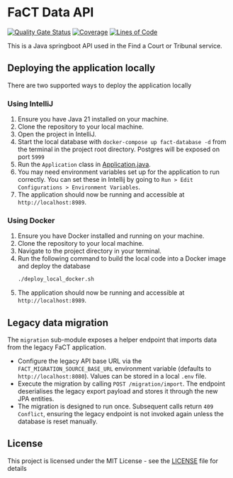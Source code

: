 # FaCT Data API
[![Quality Gate Status](https://sonarcloud.io/api/project_badges/measure?project=uk.gov.hmcts.reform%3Afact-data-api&metric=alert_status)](https://sonarcloud.io/summary/new_code?id=uk.gov.hmcts.reform%3Afact-data-api)
[![Coverage](https://sonarcloud.io/api/project_badges/measure?project=uk.gov.hmcts.reform%3Afact-data-api&metric=coverage)](https://sonarcloud.io/summary/new_code?id=uk.gov.hmcts.reform%3Afact-data-api)
[![Lines of Code](https://sonarcloud.io/api/project_badges/measure?project=uk.gov.hmcts.reform%3Afact-data-api&metric=ncloc)](https://sonarcloud.io/summary/new_code?id=uk.gov.hmcts.reform%3Afact-data-api)

This is a Java springboot API used in the Find a Court or Tribunal service.

## Deploying the application locally

There are two supported ways to deploy the application locally

### Using IntelliJ

1. Ensure you have Java 21 installed on your machine.
2. Clone the repository to your local machine.
3. Open the project in IntelliJ.
4. Start the local database with `docker-compose up fact-database -d` from the terminal in the project root directory. Postgres will be exposed on port `5999`
5. Run the `Application` class in [Application.java](src/main/java/uk/gov/hmcts/reform/fact/data/api/Application.java).
6. You may need environment variables set up for the application to run correctly. You can set these in Intellij by going to `Run > Edit Configurations > Environment Variables`.
7. The application should now be running and accessible at `http://localhost:8989`.

### Using Docker
1. Ensure you have Docker installed and running on your machine.
2. Clone the repository to your local machine.
3. Navigate to the project directory in your terminal.
4. Run the following command to build the local code into a Docker image and deploy the database
   ```bash
   ./deploy_local_docker.sh
   ```
5. The application should now be running and accessible at `http://localhost:8989`.

## Legacy data migration

The `migration` sub-module exposes a helper endpoint that imports data from the legacy FaCT application.

- Configure the legacy API base URL via the `FACT_MIGRATION_SOURCE_BASE_URL` environment variable (defaults to `http://localhost:8080`). Values can be stored in a local `.env` file.
- Execute the migration by calling `POST /migration/import`. The endpoint deserialises the legacy export payload and stores it through the new JPA entities.
- The migration is designed to run once. Subsequent calls return `409 Conflict`, ensuring the legacy endpoint is not invoked again unless the database is reset manually.

## License
This project is licensed under the MIT License - see the [LICENSE](LICENSE) file for details
